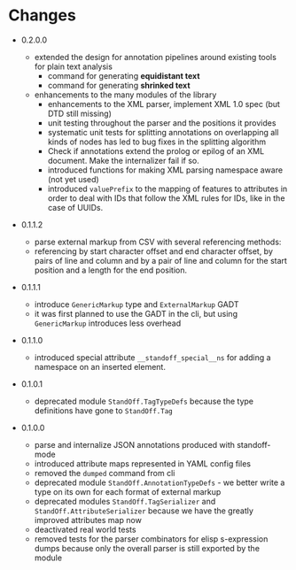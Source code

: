 # Changes #

- 0.2.0.0
  - extended the design for annotation pipelines around existing tools
    for plain text analysis
	- command for generating **equidistant text**
	- command for generating **shrinked text**
  - enhancements to the many modules of the library
	- enhancements to the XML parser, implement XML 1.0 spec (but DTD
      still missing)
	- unit testing throughout the parser and the positions it provides
	- systematic unit tests for splitting annotations on overlapping
      all kinds of nodes has led to bug fixes in the splitting
      algorithm
    - Check if annotations extend the prolog or epilog of an XML
      document. Make the internalizer fail if so.
	- introduced functions for making XML parsing namespace aware (not
      yet used)
	- introduced `valuePrefix` to the mapping of features to
      attributes in order to deal with IDs that follow the XML rules
      for IDs, like in the case of UUIDs.

- 0.1.1.2
  - parse external markup from CSV with several referencing methods:
  - referencing by start character offset and end character offset,
	by pairs of line and column and by a pair of line and column for
	the start position and a length for the end position.

- 0.1.1.1
  - introduce `GenericMarkup` type and `ExternalMarkup` GADT
  - it was first planned to use the GADT in the cli, but using
    `GenericMarkup` introduces less overhead

- 0.1.1.0
  - introduced special attribute `__standoff_special__ns` for adding a
    namespace on an inserted element.

- 0.1.0.1
  - deprecated module `StandOff.TagTypeDefs` because the type
    definitions have gone to `StandOff.Tag`

- 0.1.0.0
  - parse and internalize JSON annotations produced with standoff-mode
  - introduced attribute maps represented in YAML config files
  - removed the `dumped` command from cli
  - deprecated module `StandOff.AnnotationTypeDefs` - we better write
    a type on its own for each format of external markup
  - deprecated modules `StandOff.TagSerializer` and
    `StandOff.AttributeSerializer` because we have the greatly
    improved attributes map now
  - deactivated real world tests
  - removed tests for the parser combinators for elisp s-expression
    dumps because only the overall parser is still exported by the
    module

